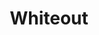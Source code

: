 ---
title: "Whiteout"
summary: "Members: Andrew Jones Paul Carroll Eric Lindsay Stuart Smith ."
image: "whiteout.jpg"
---
